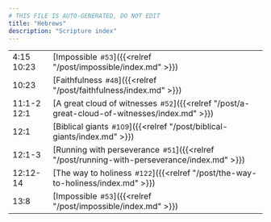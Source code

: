 ```yaml
---
# THIS FILE IS AUTO-GENERATED, DO NOT EDIT
title: "Hebrews"
description: "Scripture index"
---
```


|  |  |
| --- | --- |
| 4:15 <br/> 10:23 | [Impossible<span style="font-size:smaller; padding-left:0.5em;">#53</span>]({{<relref "/post/impossible/index.md" >}}) |
| 10:23 | [Faithfulness<span style="font-size:smaller; padding-left:0.5em;">#48</span>]({{<relref "/post/faithfulness/index.md" >}}) |
| 11:1-2 <br/> 12:1 | [A great cloud of witnesses<span style="font-size:smaller; padding-left:0.5em;">#52</span>]({{<relref "/post/a-great-cloud-of-witnesses/index.md" >}}) |
| 12:1 | [Biblical giants<span style="font-size:smaller; padding-left:0.5em;">#109</span>]({{<relref "/post/biblical-giants/index.md" >}}) |
| 12:1-3 | [Running with perseverance<span style="font-size:smaller; padding-left:0.5em;">#51</span>]({{<relref "/post/running-with-perseverance/index.md" >}}) |
| 12:12-14 | [The way to holiness<span style="font-size:smaller; padding-left:0.5em;">#122</span>]({{<relref "/post/the-way-to-holiness/index.md" >}}) |
| 13:8 | [Impossible<span style="font-size:smaller; padding-left:0.5em;">#53</span>]({{<relref "/post/impossible/index.md" >}}) |
